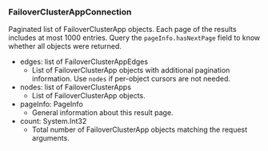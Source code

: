### FailoverClusterAppConnection
Paginated list of FailoverClusterApp objects. Each page of the results includes at most 1000 entries. Query the `pageInfo.hasNextPage` field to know whether all objects were returned.

- edges: list of FailoverClusterAppEdges
  - List of FailoverClusterApp objects with additional pagination information. Use `nodes` if per-object cursors are not needed.
- nodes: list of FailoverClusterApps
  - List of FailoverClusterApp objects.
- pageInfo: PageInfo
  - General information about this result page.
- count: System.Int32
  - Total number of FailoverClusterApp objects matching the request arguments.
